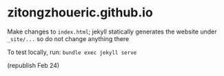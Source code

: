 # zitongzhoueric.github.io

Make changes to `index.html`; jekyll statically generates the website under `_site/...` so do not change anything there

To test locally, run: `bundle exec jekyll serve`

(republish Feb 24)
